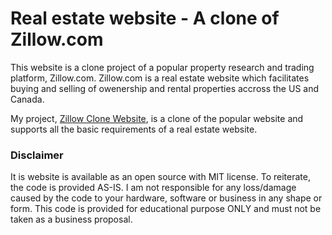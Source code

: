 # Real estate website - A clone of Zillow.com

This website is a clone project of a popular property research and trading platform, Zillow.com. Zillow.com is a real estate website which facilitates buying and selling of owenership and rental properties accross the US and Canada.

My project, [Zillow Clone Website](http://159.65.186.95 "Zillow Clone Homepage"), is a clone of the popular website and supports all the basic requirements of a real estate website. 

### Disclaimer
It is website is available as an open source with MIT license. To reiterate, the code is provided AS-IS. I am not responsible for any loss/damage caused by the code to your hardware, software or business in any shape or form. This code is provided for educational purpose ONLY and must not be taken as a business proposal.


